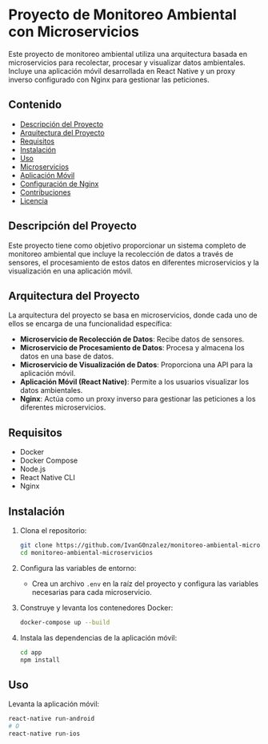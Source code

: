 # Proyecto de Monitoreo Ambiental con Microservicios

Este proyecto de monitoreo ambiental utiliza una arquitectura basada en microservicios para recolectar, procesar y visualizar datos ambientales. Incluye una aplicación móvil desarrollada en React Native y un proxy inverso configurado con Nginx para gestionar las peticiones.

## Contenido
- [Descripción del Proyecto](#descripción-del-proyecto)
- [Arquitectura del Proyecto](#arquitectura-del-proyecto)
- [Requisitos](#requisitos)
- [Instalación](#instalación)
- [Uso](#uso)
- [Microservicios](#microservicios)
- [Aplicación Móvil](#aplicación-móvil)
- [Configuración de Nginx](#configuración-de-nginx)
- [Contribuciones](#contribuciones)
- [Licencia](#licencia)

## Descripción del Proyecto
Este proyecto tiene como objetivo proporcionar un sistema completo de monitoreo ambiental que incluye la recolección de datos a través de sensores, el procesamiento de estos datos en diferentes microservicios y la visualización en una aplicación móvil.

## Arquitectura del Proyecto
La arquitectura del proyecto se basa en microservicios, donde cada uno de ellos se encarga de una funcionalidad específica:

- **Microservicio de Recolección de Datos**: Recibe datos de sensores.
- **Microservicio de Procesamiento de Datos**: Procesa y almacena los datos en una base de datos.
- **Microservicio de Visualización de Datos**: Proporciona una API para la aplicación móvil.
- **Aplicación Móvil (React Native)**: Permite a los usuarios visualizar los datos ambientales.
- **Nginx**: Actúa como un proxy inverso para gestionar las peticiones a los diferentes microservicios.

## Requisitos
- Docker
- Docker Compose
- Node.js
- React Native CLI
- Nginx

## Instalación
1. Clona el repositorio:
    ```bash
    git clone https://github.com/IvanG0nzalez/monitoreo-ambiental-microservicios.git
    cd monitoreo-ambiental-microservicios
    ```
2. Configura las variables de entorno:
    - Crea un archivo `.env` en la raíz del proyecto y configura las variables necesarias para cada microservicio.

3. Construye y levanta los contenedores Docker:
    ```bash
    docker-compose up --build
    ```

4. Instala las dependencias de la aplicación móvil:
    ```bash
    cd app
    npm install
    ```

## Uso
Levanta la aplicación móvil:

```bash
react-native run-android
# O
react-native run-ios
